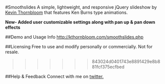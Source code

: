 #Smoothslides
A simple, lightweight, and responsive jQuery slideshow by <a href="http://kthornbloom.com" target="_blank">Kevin Thornbloom</a> that features Ken Burns type animations.

<b>New- Added user customizable settings along with pan up & pan down effects</b>

##Demo and Usage Info
http://kthornbloom.com/smoothslides.php

##Licensing
Free to use and modify personally or commercially. Not for resale. 
>>>>>>> 843024d0401743e8891429e8b881fcf375ecfbed

##Help & Feedback
Connect with me on <a href="https://twitter.com/kthornbloom" target="_blank">twitter.</a>

